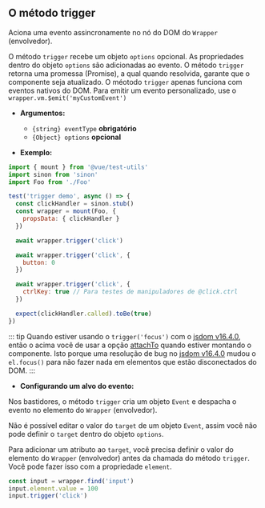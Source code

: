 ## O método trigger

Aciona uma evento assincronamente no nó do DOM do `Wrapper` (envolvedor).

O método `trigger` recebe um objeto `options` opcional. As propriedades dentro do objeto `options` são adicionadas ao evento.
O método `trigger` retorna uma promessa (Promise), a qual quando resolvida, garante que o componente seja atualizado.
O méotodo `trigger` apenas funciona com eventos nativos do DOM. Para emitir um evento personalizado, use o `wrapper.vm.$emit('myCustomEvent')`

- **Argumentos:**

  - `{string} eventType` **obrigatório**
  - `{Object} options` **opcional**

- **Exemplo:**

```js
import { mount } from '@vue/test-utils'
import sinon from 'sinon'
import Foo from './Foo'

test('trigger demo', async () => {
  const clickHandler = sinon.stub()
  const wrapper = mount(Foo, {
    propsData: { clickHandler }
  })

  await wrapper.trigger('click')

  await wrapper.trigger('click', {
    button: 0
  })

  await wrapper.trigger('click', {
    ctrlKey: true // Para testes de manipuladores de @click.ctrl
  })

  expect(clickHandler.called).toBe(true)
})
```

::: tip
Quando estiver usando o `trigger('focus')` com o [jsdom v16.4.0](https://github.com/jsdom/jsdom/releases/tag/16.4.0), então o acima você de usar a opção [attachTo](../options.md#attachto) quando estiver montando o componente. Isto porque uma resolução de bug no [jsdom v16.4.0](https://github.com/jsdom/jsdom/releases/tag/16.4.0) mudou o `el.focus()` para não fazer nada em elementos que estão disconectados do DOM.
:::

- **Configurando um alvo do evento:**

Nos bastidores, o método `trigger` cria um objeto `Event` e despacha o evento no elemento do `Wrapper` (envolvedor).

Não é possível editar o valor do `target` de um objeto `Event`, assim você não pode definir o `target` dentro do objeto `options`.

Para adicionar um atributo ao `target`, você precisa definir o valor do elemento do `Wrapper` (envolvedor) antes da chamada do método `trigger`. Você pode fazer isso com a propriedade `element`.

```js
const input = wrapper.find('input')
input.element.value = 100
input.trigger('click')
```
